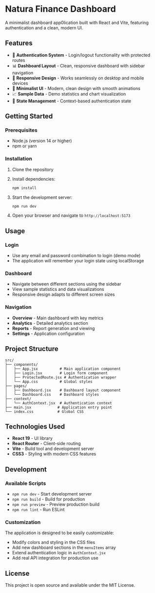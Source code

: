 # Natura Finance Dashboard

A minimalist dashboard app0lication built with React and Vite, featuring authentication and a clean, modern UI.

## Features

- 🔐 **Authentication System** - Login/logout functionality with protected routes
- 📊 **Dashboard Layout** - Clean, responsive dashboard with sidebar navigation
- 📱 **Responsive Design** - Works seamlessly on desktop and mobile devices
- 🎨 **Minimalist UI** - Modern, clean design with smooth animations
- 📈 **Sample Data** - Demo statistics and chart visualization
- 🔄 **State Management** - Context-based authentication state

## Getting Started

### Prerequisites

- Node.js (version 14 or higher)
- npm or yarn

### Installation

1. Clone the repository
2. Install dependencies:
   ```bash
   npm install
   ```

3. Start the development server:
   ```bash
   npm run dev
   ```

4. Open your browser and navigate to `http://localhost:5173`

## Usage

### Login
- Use any email and password combination to login (demo mode)
- The application will remember your login state using localStorage

### Dashboard
- Navigate between different sections using the sidebar
- View sample statistics and data visualizations
- Responsive design adapts to different screen sizes

### Navigation
- **Overview** - Main dashboard with key metrics
- **Analytics** - Detailed analytics section
- **Reports** - Report generation and viewing
- **Settings** - Application configuration

## Project Structure

```
src/
├── components/
│   ├── App.jsx          # Main application component
│   ├── Login.jsx        # Login form component
│   ├── ProtectedRoute.jsx # Authentication wrapper
│   └── App.css          # Global styles
├── pages/
│   ├── Dashboard.jsx    # Dashboard layout component
│   └── Dashboard.css    # Dashboard styles
├── context/
│   └── AuthContext.jsx  # Authentication context
├── main.jsx            # Application entry point
└── index.css           # Global CSS
```

## Technologies Used

- **React 19** - UI library
- **React Router** - Client-side routing
- **Vite** - Build tool and development server
- **CSS3** - Styling with modern CSS features

## Development

### Available Scripts

- `npm run dev` - Start development server
- `npm run build` - Build for production
- `npm run preview` - Preview production build
- `npm run lint` - Run ESLint

### Customization

The application is designed to be easily customizable:

- Modify colors and styling in the CSS files
- Add new dashboard sections in the `menuItems` array
- Extend authentication logic in `AuthContext.jsx`
- Add real API integration for production use

## License

This project is open source and available under the MIT License.

